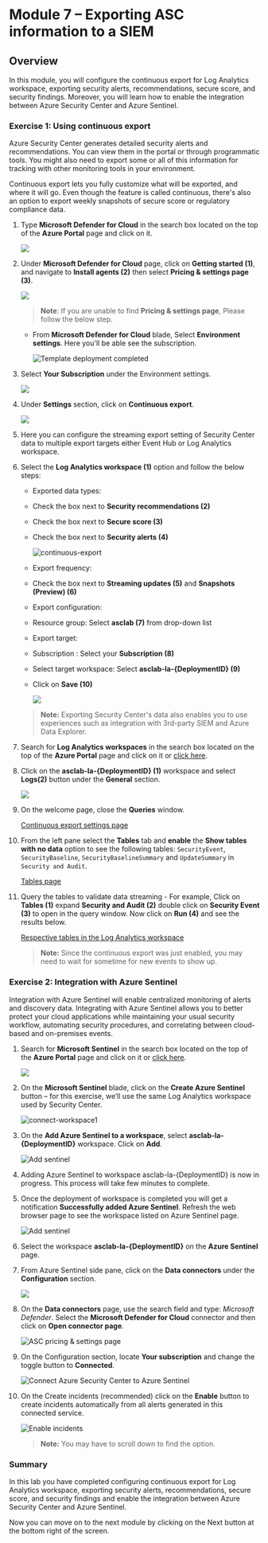 # Module 7 – Exporting ASC information to a SIEM


## Overview

In this module, you will configure the continuous export for Log Analytics workspace, exporting security alerts, recommendations, secure score, and security findings. Moreover, you will learn how to enable the integration between Azure Security Center and Azure Sentinel.

### Exercise 1: Using continuous export

Azure Security Center generates detailed security alerts and recommendations. You can view them in the portal or through programmatic tools. You might also need to export some or all of this information for tracking with other monitoring tools in your environment.

Continuous export lets you fully customize what will be exported, and where it will go. Even though the feature is called continuous, there's also an option to export weekly snapshots of secure score or regulatory compliance data.

1. Type **Microsoft Defender for Cloud** in the search box located on the top of the **Azure Portal** page and click on it.

    ![](../Images/m3e1s1.png)
     
1. Under **Microsoft Defender for Cloud** page, click on **Getting started (1)**, and navigate to **Install agents (2)** then select **Pricing & settings page (3)**.

   ![](../Images/pricingandsetting.png)
    
   >**Note**: If you are unable to find **Pricing & settings page**, Please follow the below step.

   - From **Microsoft Defender for Cloud** blade, Select **Environment settings**. Here you'll be able see the subscription.

     ![Template deployment completed](../Images/m2e1s3.1.png)
    
1. Select **Your Subscription** under the Environment settings.

   ![](../Images/envset.png)

1. Under **Settings** section, click on **Continuous export**.

    ![](../Images/continuousexport.png)

1. Here you can configure the streaming export setting of Security Center data to multiple export targets either Event Hub or Log Analytics workspace.

1. Select the **Log Analytics workspace (1)** option and follow the below steps:

    - Exported data types:

     - Check the box next to  **Security recommendations (2)**

     - Check the box next to **Secure score (3)**

     - Check the box next to **Security alerts (4)**

         ![continuous-export](../Images/LAW1.png)
     
     - Export frequency:

     - Check the box next to **Streaming updates (5)** and **Snapshots (Preview) (6)**

     - Export configuration:

      - Resource group: Select **asclab (7)** from drop-down list

     - Export target:

      - Subscription : Select your **Subscription (8)**

      - Select target workspace: Select **asclab-la-{DeploymentID} (9)**

     -  Click on **Save (10)**

        ![](../Images/LAW2.png)

     > **Note:** Exporting Security Center's data also enables you to use experiences such as integration with 3rd-party SIEM and Azure Data Explorer.

1. Search for **Log Analytics workspaces** in the search box located on the top of the **Azure Portal** page and click on it or [click here](https://portal.azure.com/#blade/HubsExtension/BrowseResource/resourceType/Microsoft.OperationalInsights%2Fworkspaces).

1. Click on the **asclab-la-{DeploymentID} (1)** workspace and select **Logs(2)** button under the **General** section.

    ![](../Images/LAW3.png) 

1. On the welcome page, close the **Queries** window.

    [Continuous export settings page](../Images/log-analytic-started2.png)

1. From the left pane select the **Tables** tab and **enable** the **Show tables with no data** option to see the following tables: `SecurityEvent`, `SecurityBaseline`, `SecurityBaselineSummary` and  `UpdateSummary` in `Security and Audit`.

    [Tables page](../Images/showtables.png)

1. Query the tables to validate data streaming - For example, Click on **Tables (1)** expand **Security and Audit (2)** double click on **Security Event (3)** to open in the query window. Now click on **Run (4)** and see the results below.

    [Respective tables in the Log Analytics workspace](../Images/Log-editor-tables.png)
  
   > **Note:** Since the continuous export was just enabled, you may need to wait for sometime for new events to show up.

### Exercise 2: Integration with Azure Sentinel

Integration with Azure Sentinel will enable centralized monitoring of alerts and discovery data. Integrating with Azure Sentinel allows you to better protect your cloud applications while maintaining your usual security workflow, automating security procedures, and correlating between cloud-based and on-premises events.

1. Search for **Microsoft Sentinel** in the search box located on the top of the **Azure Portal** page and click on it or [click here](https://portal.azure.com/#blade/Microsoft_Azure_Security_Insights/WorkspaceSelectorBlade).

    ![](../Images/m7e2s1.png)

2. On the **Microsoft Sentinel** blade, click on the **Create Azure Sentinel** button – for this exercise, we’ll use the same Log Analytics workspace used by Security Center.
 
    ![connect-workspace1](../Images/m7e2s2.png)

3. On the **Add Azure Sentinel to a workspace**, select **asclab-la-{DeploymentID}** workspace. Click on **Add**.

    ![Add sentinel](../Images/sentineladd.png)

4. Adding Azure Sentinel to workspace asclab-la-{DeploymentID} is now in progress. This process will take few minutes to complete. 

5. Once the deployment of workspace is completed you will get a notification **Successfully added Azure Sentinel**. Refresh the web browser page to see the workspace listed on Azure Sentinel page.

   ![Add sentinel](../Images/sentinelws.png)

6. Select the workspace **asclab-la-{DeploymentID}** on the **Azure Sentinel** page. 

7. From Azure Sentinel side pane, click on the **Data connectors** under the **Configuration** section.

    ![](../Images/dataconnectors.png)
    

8. On the **Data connectors** page, use the search field and type: *Microsoft Defender*. Select the **Microsoft Defender for Cloud** connector and then click on **Open connector page**.

    ![ASC pricing & settings page](../Images/defender.png)

9. On the Configuration section, locate **Your subscription** and change the toggle button to **Connected**.

    ![Connect Azure Security Center to Azure Sentinel](../Images/connected.png)

10. On the Create incidents (recommended) click on the **Enable** button to create incidents automatically from all alerts generated in this connected service.

     ![Enable incidents](../Images/asc-sentinel-enable-incidents.png)
 
    > **Note:** You may have to scroll down to find the option.

### Summary

In this lab you have completed configuring continuous export for Log Analytics workspace, exporting security alerts, recommendations, secure score, and security findings and enable the integration between Azure Security Center and Azure Sentinel.

Now you can move on to the next module by clicking on the Next button at the bottom right of the screen.
